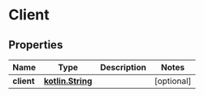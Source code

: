 # Client

## Properties
Name | Type | Description | Notes
------------ | ------------- | ------------- | -------------
**client** | [**kotlin.String**](.md) |  |  [optional]
